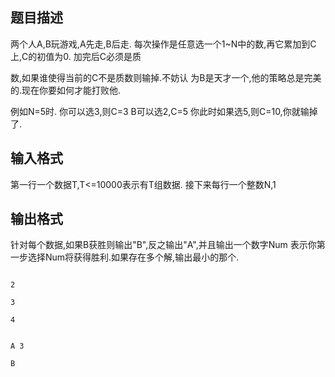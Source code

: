 ## 题目描述

<div>
 两个人A,B玩游戏,A先走,B后走. 每次操作是任意选一个1~N中的数,再它累加到C上,C的初值为0. 加完后C必须是质
</div>
<div>
 数,如果谁使得当前的C不是质数则输掉.不妨认 为B是天才一个,他的策略总是完美的.现在你要如何才能打败他. 
</div>
<div>
 例如N=5时. 你可以选3,则C=3 B可以选2,C=5 你此时如果选5,则C=10,你就输掉了.
</div>

## 输入格式

<p>第一行一个数据T,T<=10000表示有T组数据. 接下来每行一个整数N,1</p>

## 输出格式

<p>针对每个数据,如果B获胜则输出"B",反之输出"A",并且输出一个数字Num 表示你第一步选择Num将获得胜利.如果存在多个解,输出最小的那个.</p>

```input1
2
3
4
```
```output1
A 3
B
```
